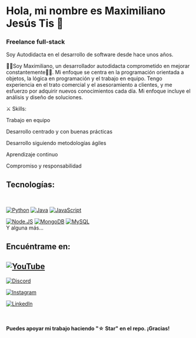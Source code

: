 # Hola, mi nombre es Maximiliano Jesús Tis 👋

### Freelance full-stack

Soy Autodidacta en el desarrollo de software desde hace unos años.

🙋‍♂️Soy Maximiliano, un desarrollador autodidacta comprometido en mejorar constantemente💪🏾. Mi enfoque se centra en la programación orientada a objetos, la lógica en programación y el trabajo en equipo. Tengo experiencia en el trato comercial y el asesoramiento a clientes, y me esfuerzo por adquirir nuevos conocimientos cada día. Mi enfoque incluye el análisis y diseño de soluciones.

⚔ Skills:

Trabajo en equipo

Desarrollo centrado y con buenas prácticas

Desarrollo siguiendo metodologías ágiles

Aprendizaje continuo

Compromiso y responsabilidad
<br>


## Tecnologías:
</br>

[![Python](https://img.shields.io/badge/Python-yellow?style=for-the-badge&logo=python&logoColor=white&labelColor=101010)]()
[![Java](https://img.shields.io/badge/Java-007396?style=for-the-badge&logo=java&logoColor=white&labelColor=101010)]()
[![JavaScript](https://img.shields.io/badge/JavaScript-F7DF1E?style=for-the-badge&logo=javascript&logoColor=white&labelColor=101010)]()
</br>

[![Node.JS](https://img.shields.io/badge/Node.JS-339933?style=for-the-badge&logo=node.js&logoColor=white&labelColor=101010)]()
[![MongoDB](https://img.shields.io/badge/MongoDB-47A248?style=for-the-badge&logo=mongodb&logoColor=white&labelColor=101010)]()
[![MySQL](https://img.shields.io/badge/MySQL-4479A1?style=for-the-badge&logo=mysql&logoColor=white&labelColor=101010)]()
</br>
Y alguna más...

## Encuéntrame en:

## [![YouTube](https://img.shields.io/badge/YouTube-@maxi.-FF0000?style=for-the-badge&logo=youtube&logoColor=white&labelColor=101010)](https://youtube.com/@maxi.?si=7eVLgJUIdy83evR0)

[![Discord](https://img.shields.io/badge/Buscame_en_Discord-maxi(acavaunguionbajo)devtis-5865F2?style=for-the-badge&logo=discord&logoColor=white&labelColor=101010)](maxi_devtis)

[![Instagram](https://img.shields.io/badge/Instagram-@maxijtis-E4405F?style=for-the-badge&logo=instagram&logoColor=white&labelColor=101010)](https://instagram.com/maxijtis)

[![LinkedIn](https://img.shields.io/badge/LinkedIn-maximilianojtis-0077B5?style=for-the-badge&logo=linkedin&logoColor=white&labelColor=101010)](https://www.linkedin.com/in/maximilianojtis/)

</br>

#### Puedes apoyar mi trabajo haciendo "☆ Star" en el repo. ¡Gracias!
